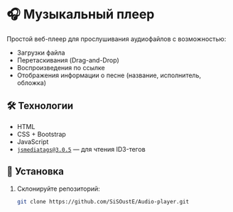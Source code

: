 # 🎧 Музыкальный плеер

Простой веб-плеер для прослушивания аудиофайлов с возможностью:
- Загрузки файла
- Перетаскивания (Drag-and-Drop)
- Воспроизведения по ссылке
- Отображения информации о песне (название, исполнитель, обложка)

## 🛠 Технологии
- HTML
- CSS + Bootstrap
- JavaScript
- [`jsmediatags@3.0.5`](https://github.com/43081j/mp3tag)  — для чтения ID3-тегов

## 🚀 Установка
1. Склонируйте репозиторий:
   ```bash
   git clone https://github.com/SiSOustE/Audio-player.git 
